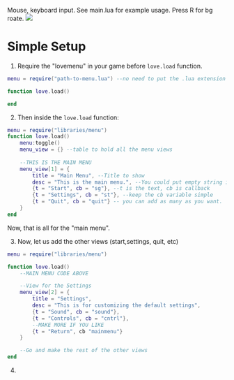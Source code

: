 Mouse, keyboard input.
See main.lua for example usage.
Press R for bg roate.
<img src="https://github.com/josefnpat/lovemenu/raw/master/screenshot.png" />



# Simple Setup

1. Require the "lovemenu" in your game before `love.load` function.
```lua
menu = require("path-to-menu.lua") --no need to put the .lua extension

function love.load()

end
```
2. Then inside the `love.load` function:
```lua
menu = require("libraries/menu")
function love.load()
	menu:toggle()
	menu_view = {} --table to hold all the menu views
	
	--THIS IS THE MAIN MENU
	menu_view[1] = {
		title = "Main Menu", --Title to show
		desc = "This is the main menu.", --You could put empty string if you dont want to show anything
		{t = "Start", cb = "sg"}, --t is the text, cb is callback
		{t = "Settings", cb = "st"}, --keep the cb variable simple
		{t = "Quit", cb = "quit"} -- you can add as many as you want.
	}
end
```
Now, that is all for the "main menu". 

3. Now, let us add the other views (start,settings, quit, etc)
```lua
menu = require("libraries/menu")

function love.load()
	--MAIN MENU CODE ABOVE

	--View for the Settings
	menu_view[2] = {
		title = "Settings",
		desc = "This is for customizing the default settings",
		{t = "Sound", cb = "sound"},
		{t = "Controls", cb = "cntrl"},
		--MAKE MORE IF YOU LIKE
		{t = "Return", cb "mainmenu"}
	}

	--Go and make the rest of the other views
end
```

4.






